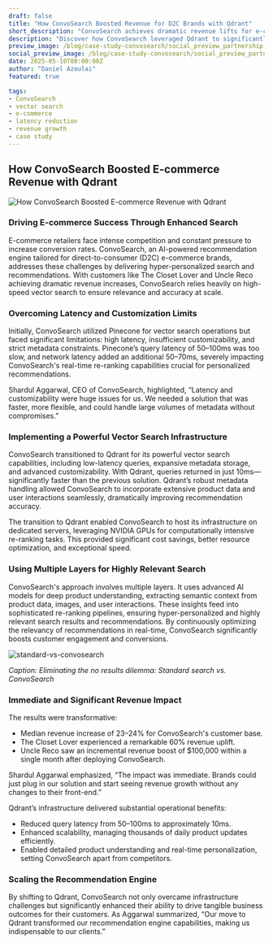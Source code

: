 ```yaml
---
draft: false
title: "How ConvoSearch Boosted Revenue for D2C Brands with Qdrant"
short_description: "ConvoSearch achieves dramatic revenue lifts for e-commerce brands through personalized recommendations powered by Qdrant."
description: "Discover how ConvoSearch leveraged Qdrant to significantly improve recommendation accuracy, reduce latency, and boost customer revenue dramatically."
preview_image: /blog/case-study-convosearch/social_preview_partnership-convosearch.jpg
social_preview_image: /blog/case-study-convosearch/social_preview_partnership-convosearch.jpg
date: 2025-05-10T00:00:00Z
author: "Daniel Azoulai"
featured: true

tags:
- ConvoSearch
- vector search
- e-commerce
- latency reduction
- revenue growth
- case study
---
```


## How ConvoSearch Boosted E-commerce Revenue with Qdrant

![How ConvoSearch Boosted E-commerce Revenue with Qdrant](/blog/case-study-convosearch/convosearch-bento-dark.jpg)

### Driving E-commerce Success Through Enhanced Search

E-commerce retailers face intense competition and constant pressure to increase conversion rates. ConvoSearch, an AI-powered recommendation engine tailored for direct-to-consumer (D2C) e-commerce brands, addresses these challenges by delivering hyper-personalized search and recommendations. With customers like The Closet Lover and Uncle Reco achieving dramatic revenue increases, ConvoSearch relies heavily on high-speed vector search to ensure relevance and accuracy at scale.

### Overcoming Latency and Customization Limits

Initially, ConvoSearch utilized Pinecone for vector search operations but faced significant limitations: high latency, insufficient customizability, and strict metadata constraints. Pinecone’s query latency of 50–100ms was too slow, and network latency added an additional 50–70ms, severely impacting ConvoSearch's real-time re-ranking capabilities crucial for personalized recommendations.

Shardul Aggarwal, CEO of ConvoSearch, highlighted, “Latency and customizability were huge issues for us. We needed a solution that was faster, more flexible, and could handle large volumes of metadata without compromises.”

### Implementing a Powerful Vector Search Infrastructure

ConvoSearch transitioned to Qdrant for its powerful vector search capabilities, including low-latency queries, expansive metadata storage, and advanced customizability. With Qdrant, queries returned in just 10ms—significantly faster than the previous solution. Qdrant’s robust metadata handling allowed ConvoSearch to incorporate extensive product data and user interactions seamlessly, dramatically improving recommendation accuracy.

The transition to Qdrant enabled ConvoSearch to host its infrastructure on dedicated servers, leveraging NVIDIA GPUs for computationally intensive re-ranking tasks. This provided significant cost savings, better resource optimization, and exceptional speed.

### Using Multiple Layers for Highly Relevant Search

ConvoSearch's approach involves multiple layers. It uses advanced AI models for deep product understanding, extracting semantic context from product data, images, and user interactions. These insights feed into sophisticated re-ranking pipelines, ensuring hyper-personalized and highly relevant search results and recommendations. By continuously optimizing the relevancy of recommendations in real-time, ConvoSearch significantly boosts customer engagement and conversions.

![standard-vs-convosearch](/blog/case-study-standard-vs-convosearch.png)

*Caption: Eliminating the no results dilemma: Standard search vs. ConvoSearch*

### Immediate and Significant Revenue Impact

The results were transformative:

* Median revenue increase of 23–24% for ConvoSearch's customer base.  
* The Closet Lover experienced a remarkable 60% revenue uplift.  
* Uncle Reco saw an incremental revenue boost of $100,000 within a single month after deploying ConvoSearch.

Shardul Aggarwal emphasized, “The impact was immediate. Brands could just plug in our solution and start seeing revenue growth without any changes to their front-end.”

Qdrant’s infrastructure delivered substantial operational benefits:

* Reduced query latency from 50–100ms to approximately 10ms.  
* Enhanced scalability, managing thousands of daily product updates efficiently.  
* Enabled detailed product understanding and real-time personalization, setting ConvoSearch apart from competitors.

### Scaling the Recommendation Engine

By shifting to Qdrant, ConvoSearch not only overcame infrastructure challenges but significantly enhanced their ability to drive tangible business outcomes for their customers. As Aggarwal summarized, “Our move to Qdrant transformed our recommendation engine capabilities, making us indispensable to our clients.”
